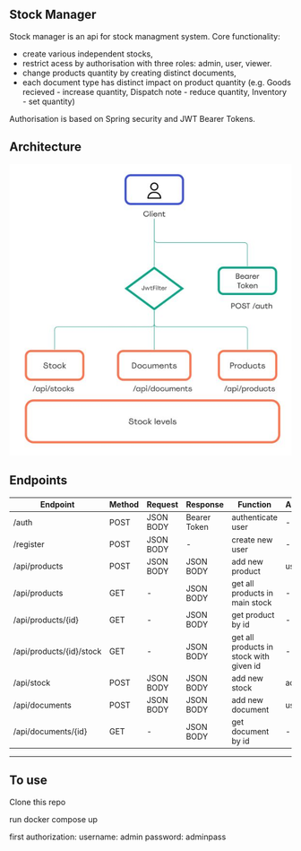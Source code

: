 ## Stock Manager
Stock manager is an api for stock managment system. Core functionality:
- create various independent stocks,
- restrict acess by authorisation with three roles: admin, user, viewer.
- change products quantity by creating distinct documents,
- each document type has distinct impact on product quantity (e.g. Goods recieved - increase quantity, Dispatch note - reduce quantity, Inventory - set quantity)
  
Authorisation is based on Spring security and JWT Bearer Tokens.

## Architecture
![](architecture.jpg)

## Endpoints


|    Endpoint    | Method |  Request  |   Response   |            Function            | Authorization |
|    --------    |-------- |--------  |--------   |            --------            |-------- |
| /auth          | POST   | JSON BODY | Bearer Token | authenticate user              | -             |
|/register | POST   | JSON BODY | -    | create new user               | -    |
| /api/products  | POST   | JSON BODY | JSON BODY    | add new product                | user, admin   |
| /api/products  | GET    | -         | JSON BODY    | get all products in main stock | -             |
| /api/products/{id}  | GET    | -         | JSON BODY    | get product by id |        -     |
| /api/products/{id}/stock  | GET    | -         | JSON BODY    | get all products in stock with given id | - |      
| /api/stock     | POST   | JSON BODY | JSON BODY    | add new stock                  | admin         |
| /api/documents | POST   | JSON BODY | JSON BODY    | add new document               | user,admin    |
|/api/documents/{id} | GET   | - | JSON BODY    | get document by id               | -    |
---------------------------------------------------------------------------------------------

## To use
Clone this repo

run docker compose up

first authorization:
username: admin
password: adminpass
